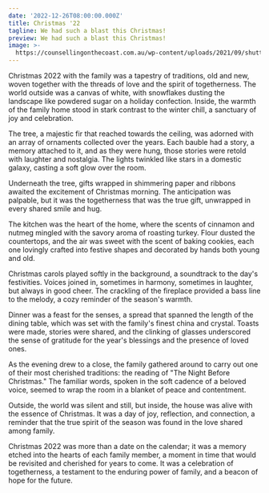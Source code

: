 ```yaml
---
date: '2022-12-26T08:00:00.000Z'
title: Christmas '22
tagline: We had such a blast this Christmas!
preview: We had such a blast this Christmas!
image: >-
  https://counsellingonthecoast.com.au/wp-content/uploads/2021/09/shutterstock_455965297.jpg
---
```

Christmas 2022 with the family was a tapestry of traditions, old and new, woven together with the threads of love and the spirit of togetherness. The world outside was a canvas of white, with snowflakes dusting the landscape like powdered sugar on a holiday confection. Inside, the warmth of the family home stood in stark contrast to the winter chill, a sanctuary of joy and celebration.

The tree, a majestic fir that reached towards the ceiling, was adorned with an array of ornaments collected over the years. Each bauble had a story, a memory attached to it, and as they were hung, those stories were retold with laughter and nostalgia. The lights twinkled like stars in a domestic galaxy, casting a soft glow over the room.

Underneath the tree, gifts wrapped in shimmering paper and ribbons awaited the excitement of Christmas morning. The anticipation was palpable, but it was the togetherness that was the true gift, unwrapped in every shared smile and hug.

The kitchen was the heart of the home, where the scents of cinnamon and nutmeg mingled with the savory aroma of roasting turkey. Flour dusted the countertops, and the air was sweet with the scent of baking cookies, each one lovingly crafted into festive shapes and decorated by hands both young and old.

Christmas carols played softly in the background, a soundtrack to the day's festivities. Voices joined in, sometimes in harmony, sometimes in laughter, but always in good cheer. The crackling of the fireplace provided a bass line to the melody, a cozy reminder of the season's warmth.

Dinner was a feast for the senses, a spread that spanned the length of the dining table, which was set with the family's finest china and crystal. Toasts were made, stories were shared, and the clinking of glasses underscored the sense of gratitude for the year's blessings and the presence of loved ones.

As the evening drew to a close, the family gathered around to carry out one of their most cherished traditions: the reading of "The Night Before Christmas." The familiar words, spoken in the soft cadence of a beloved voice, seemed to wrap the room in a blanket of peace and contentment.

Outside, the world was silent and still, but inside, the house was alive with the essence of Christmas. It was a day of joy, reflection, and connection, a reminder that the true spirit of the season was found in the love shared among family.

Christmas 2022 was more than a date on the calendar; it was a memory etched into the hearts of each family member, a moment in time that would be revisited and cherished for years to come. It was a celebration of togetherness, a testament to the enduring power of family, and a beacon of hope for the future.
